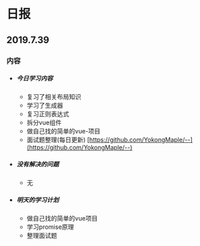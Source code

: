 # 日报

## 2019.7.39

### 内容

- ##### 今日学习内容

  - 复习了相关布局知识
  - 学习了生成器
  - 复习正则表达式
  - 拆分vue组件
  - 做自己找的简单的vue-项目
  - 面试题整理(每日更新)  [https://github.com/YokongMaple/--](https://github.com/YokongMaple/--)

- ##### 没有解决的问题

  - 无

- ##### 明天的学习计划

  - 做自己找的简单的vue项目
  - 学习promise原理
  - 整理面试题

